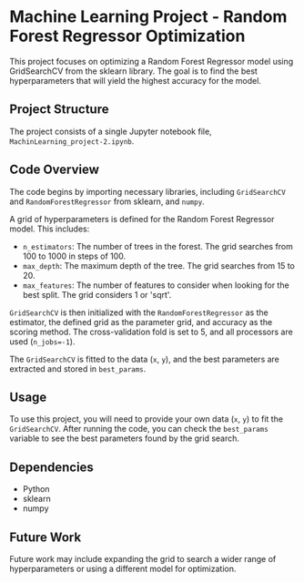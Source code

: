 # Machine Learning Project - Random Forest Regressor Optimization

This project focuses on optimizing a Random Forest Regressor model using GridSearchCV from the sklearn library. The goal is to find the best hyperparameters that will yield the highest accuracy for the model.

## Project Structure

The project consists of a single Jupyter notebook file, `MachinLearning_project-2.ipynb`.

## Code Overview

The code begins by importing necessary libraries, including `GridSearchCV` and `RandomForestRegressor` from sklearn, and `numpy`.

A grid of hyperparameters is defined for the Random Forest Regressor model. This includes:

- `n_estimators`: The number of trees in the forest. The grid searches from 100 to 1000 in steps of 100.
- `max_depth`: The maximum depth of the tree. The grid searches from 15 to 20.
- `max_features`: The number of features to consider when looking for the best split. The grid considers 1 or 'sqrt'.

`GridSearchCV` is then initialized with the `RandomForestRegressor` as the estimator, the defined grid as the parameter grid, and accuracy as the scoring method. The cross-validation fold is set to 5, and all processors are used (`n_jobs=-1`).

The `GridSearchCV` is fitted to the data (`x`, `y`), and the best parameters are extracted and stored in `best_params`.

## Usage

To use this project, you will need to provide your own data (`x`, `y`) to fit the `GridSearchCV`. After running the code, you can check the `best_params` variable to see the best parameters found by the grid search.

## Dependencies

- Python
- sklearn
- numpy

## Future Work

Future work may include expanding the grid to search a wider range of hyperparameters or using a different model for optimization.

### 